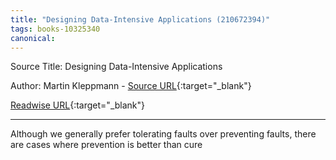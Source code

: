 ```yaml
---
title: "Designing Data-Intensive Applications (210672394)"
tags: books-10325340
canonical: 
---
```


Source Title: Designing Data-Intensive Applications

Author: Martin Kleppmann - [Source URL](){:target="_blank"}

[Readwise URL](https://readwise.io/open/210672394){:target="_blank"}

---

Although we generally prefer tolerating faults over preventing faults, there are cases where prevention is better than cure

